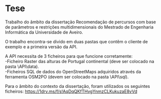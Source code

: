 # Tese
Trabalho do âmbito da dissertação Recomendação de percursos com base de parâmetros e restrições multidimensionais do Mestrado de Engenharia Informática da Universidade de Aveiro.

O trabalho encontra-se divido em duas pastas que contêm o cliente de exemplo e a primeira versão da API.

A API necessita de 3 ficheiros para que funcione corretamente:<br />
  -Ficheiro Raster das alturas de Portugal continental (deve ser colocado na pasta \API\data).<br />
  -Ficheiros SQL de dados do OpenStreetMaps adquiridos através da ferramenta OSM2PO (devem ser colocado na pasta \API\sql).<br />
  
Para o âmbito do contexto da dissertação, foram utilizados os seguintes ficheiros:
https://1drv.ms/f/s!AqDqQKfTHvgYnmzCLKukuzaE8vVd

